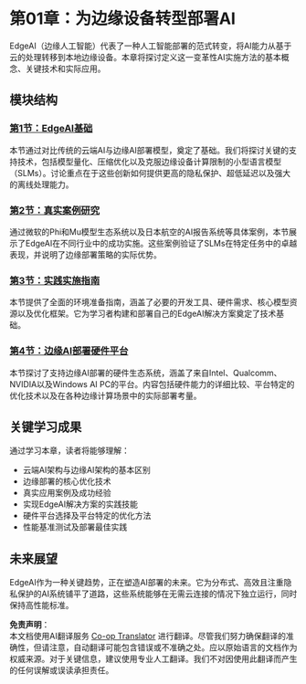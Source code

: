 <!--
CO_OP_TRANSLATOR_METADATA:
{
  "original_hash": "ddfe62b8e130979b7034bc6fbb7d510c",
  "translation_date": "2025-07-22T02:59:27+00:00",
  "source_file": "Module01/README.md",
  "language_code": "zh"
}
-->
# 第01章：为边缘设备转型部署AI

EdgeAI（边缘人工智能）代表了一种人工智能部署的范式转变，将AI能力从基于云的处理转移到本地边缘设备。本章将探讨定义这一变革性AI实施方法的基本概念、关键技术和实际应用。

## 模块结构

### [第1节：EdgeAI基础](./01.EdgeAIFundamentals.md)
本节通过对比传统的云端AI与边缘AI部署模型，奠定了基础。我们将探讨关键的支持技术，包括模型量化、压缩优化以及克服边缘设备计算限制的小型语言模型（SLMs）。讨论重点在于这些创新如何提供更高的隐私保护、超低延迟以及强大的离线处理能力。

### [第2节：真实案例研究](./02.RealWorldCaseStudies.md)
通过微软的Phi和Mu模型生态系统以及日本航空的AI报告系统等具体案例，本节展示了EdgeAI在不同行业中的成功实施。这些案例验证了SLMs在特定任务中的卓越表现，并说明了边缘部署策略的实际优势。

### [第3节：实践实施指南](./03.PracticalImplementationGuide.md)
本节提供了全面的环境准备指南，涵盖了必要的开发工具、硬件需求、核心模型资源以及优化框架。它为学习者构建和部署自己的EdgeAI解决方案奠定了技术基础。

### [第4节：边缘AI部署硬件平台](./04.EdgeDeployment.md)
本节探讨了支持边缘AI部署的硬件生态系统，涵盖了来自Intel、Qualcomm、NVIDIA以及Windows AI PC的平台。内容包括硬件能力的详细比较、平台特定的优化技术以及在各种边缘计算场景中的实际部署考量。

## 关键学习成果

通过学习本章，读者将能够理解：
- 云端AI架构与边缘AI架构的基本区别
- 边缘部署的核心优化技术
- 真实应用案例及成功经验
- 实现EdgeAI解决方案的实践技能
- 硬件平台选择及平台特定的优化方法
- 性能基准测试及部署最佳实践

## 未来展望

EdgeAI作为一种关键趋势，正在塑造AI部署的未来。它为分布式、高效且注重隐私保护的AI系统铺平了道路，这些系统能够在无需云连接的情况下独立运行，同时保持高性能标准。

**免责声明**：  
本文档使用AI翻译服务 [Co-op Translator](https://github.com/Azure/co-op-translator) 进行翻译。尽管我们努力确保翻译的准确性，但请注意，自动翻译可能包含错误或不准确之处。应以原始语言的文档作为权威来源。对于关键信息，建议使用专业人工翻译。我们不对因使用此翻译而产生的任何误解或误读承担责任。